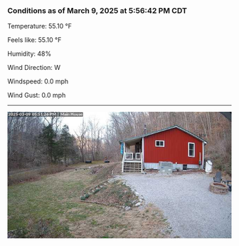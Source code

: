 ### Conditions as of March 9, 2025 at 5:56:42 PM CDT 

Temperature: 55.10 &deg;F

Feels like: 55.10 &deg;F

Humidity: 48%

Wind Direction: W

Windspeed: 0.0 mph

Wind Gust: 0.0 mph

---

<img src="./images/latest.jpeg"/>

